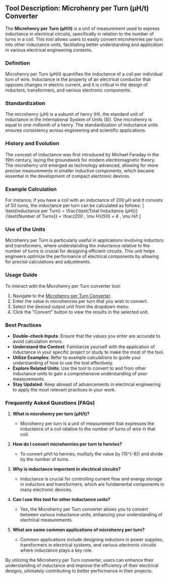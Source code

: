 ## Tool Description: Microhenry per Turn (µH/t) Converter

The **Microhenry per Turn (µH/t)** is a unit of measurement used to express inductance in electrical circuits, specifically in relation to the number of turns in a coil. This tool allows users to easily convert microhenries per turn into other inductance units, facilitating better understanding and application in various electrical engineering contexts.

### Definition
Microhenry per Turn (µH/t) quantifies the inductance of a coil per individual turn of wire. Inductance is the property of an electrical conductor that opposes changes in electric current, and it is critical in the design of inductors, transformers, and various electronic components.

### Standardization
The microhenry (µH) is a subunit of henry (H), the standard unit of inductance in the International System of Units (SI). One microhenry is equal to one-millionth of a henry. The standardization of inductance units ensures consistency across engineering and scientific applications.

### History and Evolution
The concept of inductance was first introduced by Michael Faraday in the 19th century, laying the groundwork for modern electromagnetic theory. The microhenry unit emerged as technology advanced, allowing for more precise measurements in smaller inductive components, which became essential in the development of compact electronic devices.

### Example Calculation
For instance, if you have a coil with an inductance of 200 µH and it consists of 50 turns, the inductance per turn can be calculated as follows:
\[ 
\text{Inductance per Turn} = \frac{\text{Total Inductance (µH)}}{\text{Number of Turns}} = \frac{200 \, \mu H}{50} = 4 \, \mu H/t 
\]

### Use of the Units
Microhenry per Turn is particularly useful in applications involving inductors and transformers, where understanding the inductance relative to the number of turns is crucial for designing efficient circuits. This unit helps engineers optimize the performance of electrical components by allowing for precise calculations and adjustments.

### Usage Guide
To interact with the Microhenry per Turn converter tool:
1. Navigate to the [Microhenry per Turn Converter](https://www.inayam.co/unit-converter/inductance).
2. Enter the value in microhenries per turn that you wish to convert.
3. Select the desired output unit from the dropdown menu.
4. Click the "Convert" button to view the results in the selected unit.

### Best Practices
- **Double-check Inputs**: Ensure that the values you enter are accurate to avoid calculation errors.
- **Understand the Context**: Familiarize yourself with the application of inductance in your specific project or study to make the most of the tool.
- **Utilize Examples**: Refer to example calculations to guide your understanding of how to use the tool effectively.
- **Explore Related Units**: Use the tool to convert to and from other inductance units to gain a comprehensive understanding of your measurements.
- **Stay Updated**: Keep abreast of advancements in electrical engineering to apply the most relevant practices in your work.

### Frequently Asked Questions (FAQs)

1. **What is microhenry per turn (µH/t)?**
   - Microhenry per turn is a unit of measurement that expresses the inductance of a coil relative to the number of turns of wire in that coil.

2. **How do I convert microhenries per turn to henries?**
   - To convert µH/t to henries, multiply the value by \(10^{-6}\) and divide by the number of turns.

3. **Why is inductance important in electrical circuits?**
   - Inductance is crucial for controlling current flow and energy storage in inductors and transformers, which are fundamental components in many electronic devices.

4. **Can I use this tool for other inductance units?**
   - Yes, the Microhenry per Turn converter allows you to convert between various inductance units, enhancing your understanding of electrical measurements.

5. **What are some common applications of microhenry per turn?**
   - Common applications include designing inductors in power supplies, transformers in electrical systems, and various electronic circuits where inductance plays a key role.

By utilizing the Microhenry per Turn converter, users can enhance their understanding of inductance and improve the efficiency of their electrical designs, ultimately contributing to better performance in their projects.